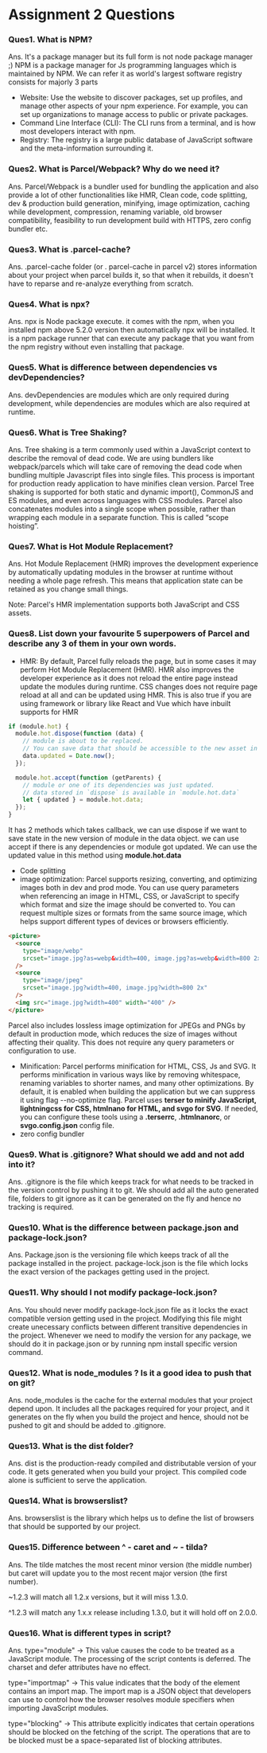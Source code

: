 # Assignment 2 Questions

### Ques1. What is NPM?

Ans. It's a package manager but its full form is not node package manager ;) NPM is a package manager for Js programming languages which is maintained by NPM.
We can refer it as world's largest software registry consists for majorly 3 parts

- Website: Use the website to discover packages, set up profiles, and manage other aspects of your npm experience. For example, you can set up organizations to manage access to public or private packages.
- Command Line Interface (CLI): The CLI runs from a terminal, and is how most developers interact with npm.
- Registry: The registry is a large public database of JavaScript software and the meta-information surrounding it.

### Ques2. What is Parcel/Webpack? Why do we need it?

Ans. Parcel/Webpack is a bundler used for bundling the application and also provide a lot of
other functionalities like HMR, Clean code, code splitting, dev & production build generation, minifying, image optimization,
caching while development, compression, renaming variable, old browser compatibility, feasibility to run development build with HTTPS,
zero config bundler etc.

### Ques3. What is .parcel-cache?

Ans. .parcel-cache folder (or . parcel-cache in parcel v2) stores information about your project when parcel builds it, so that when it rebuilds,
it doesn't have to reparse and re-analyze everything from scratch.

### Ques4. What is npx?

Ans. npx is Node package execute. it comes with the npm, when you installed npm above 5.2.0 version then automatically npx will be installed.
It is a npm package runner that can execute any package that you want from the npm registry without even installing that package.

### Ques5. What is difference between dependencies vs devDependencies?

Ans. devDependencies are modules which are only required during development, while dependencies are modules which are also required at runtime.

### Ques6. What is Tree Shaking?

Ans. Tree shaking is a term commonly used within a JavaScript context to describe the removal of dead code.
We are using bundlers like webpack/parcels which will take care of removing the dead code when bundling multiple Javascript files into single files.
This process is important for production ready application to have minifies clean version.
Parcel Tree shaking is supported for both static and dynamic import(), CommonJS and ES modules, and even across languages with CSS modules.
Parcel also concatenates modules into a single scope when possible, rather than wrapping each module in a separate function. This is called “scope hoisting”.

### Ques7. What is Hot Module Replacement?

Ans. Hot Module Replacement (HMR) improves the development experience by automatically updating modules in the browser at runtime without needing a whole page refresh.
This means that application state can be retained as you change small things.

Note: Parcel's HMR implementation supports both JavaScript and CSS assets.

### Ques8. List down your favourite 5 superpowers of Parcel and describe any 3 of them in your own words.

- HMR: By default, Parcel fully reloads the page, but in some cases it may perform Hot Module Replacement (HMR).
  HMR also improves the developer experience as it does not reload the entire page instead update the modules during runtime.
  CSS changes does not require page reload at all and can be updated using HMR. This is also true if you are using framework or library like React and Vue which have inbuilt supports for HMR

```js
if (module.hot) {
  module.hot.dispose(function (data) {
    // module is about to be replaced.
    // You can save data that should be accessible to the new asset in `data`
    data.updated = Date.now();
  });

  module.hot.accept(function (getParents) {
    // module or one of its dependencies was just updated.
    // data stored in `dispose` is available in `module.hot.data`
    let { updated } = module.hot.data;
  });
}
```

It has 2 methods which takes callback, we can use dispose if we want to save state in the new version of module in the data object.
we can use accept if there is any dependencies or module got updated. We can use the updated value in this method using **module.hot.data**

- Code splitting
- image optimization: Parcel supports resizing, converting, and optimizing images both in dev and prod mode. You can use query parameters when referencing an image in HTML, CSS, or JavaScript to specify which format and size the image should be converted to. You can request multiple sizes or formats from the same source image, which helps support different types of devices or browsers efficiently.

```html
<picture>
  <source
    type="image/webp"
    srcset="image.jpg?as=webp&width=400, image.jpg?as=webp&width=800 2x"
  />
  <source
    type="image/jpeg"
    srcset="image.jpg?width=400, image.jpg?width=800 2x"
  />
  <img src="image.jpg?width=400" width="400" />
</picture>
```

Parcel also includes lossless image optimization for JPEGs and PNGs by default in production mode, which reduces the size of images without affecting their quality. This does not require any query parameters or configuration to use.

- Minification: Parcel performs minification for HTML, CSS, Js and SVG. It performs minification in various ways like by removing whitespace,
  renaming variables to shorter names, and many other optimizations. By default, it is enabled when building the application but we can suppress it using flag --no-optimize flag.
  Parcel uses **terser to minify JavaScript, lightningcss for CSS, htmlnano for HTML, and svgo for SVG**.
  If needed, you can configure these tools using a **.terserrc**, **.htmlnanorc**, or **svgo.config.json** config file.
- zero config bundler

### Ques9. What is .gitignore? What should we add and not add into it?

Ans. .gitignore is the file which keeps track for what needs to be tracked in the version control by pushing it to git.
We should add all the auto generated file, folders to git ignore as it can be generated on the fly and hence no tracking is required.

### Ques10. What is the difference between package.json and package-lock.json?

Ans. Package.json is the versioning file which keeps track of all the package installed in the project.
package-lock.json is the file which locks the exact version of the packages getting used in the project.

### Ques11. Why should I not modify package-lock.json?

Ans. You should never modify package-lock.json file as it locks the exact compatible version getting used in the project.
Modifying this file might create unecessary conflicts between different transitive dependencies in the project. Whenever we need to modify the version for any package, we should do it in package.json or by running npm install specific version command.

### Ques12. What is node_modules ? Is it a good idea to push that on git?

Ans. node_modules is the cache for the external modules that your project depend upon. It includes all the packages required for your project,
and it generates on the fly when you build the project and hence, should not be pushed to git and should be added to .gitignore.

### Ques13. What is the dist folder?

Ans. dist is the production-ready compiled and distributable version of your code. It gets generated when you build your project.
This compiled code alone is sufficient to serve the application.

### Ques14. What is browserslist?

Ans. browserslist is the library which helps us to define the list of browsers that should be supported by our project.

### Ques15. Difference between ^ - caret and ~ - tilda?

Ans. The tilde matches the most recent minor version (the middle number) but caret will update you to the most recent major version (the first number).

~1.2.3 will match all 1.2.x versions, but it will miss 1.3.0.

^1.2.3 will match any 1.x.x release including 1.3.0, but it will hold off on 2.0.0.

### Ques16. What is different types in script?

Ans. type="module" -> This value causes the code to be treated as a JavaScript module. The processing of the script contents is deferred. The charset and defer attributes have no effect.

type="importmap" -> This value indicates that the body of the element contains an import map. The import map is a JSON object that developers can use to control how the browser resolves module specifiers when importing JavaScript modules.

type="blocking" -> This attribute explicitly indicates that certain operations should be blocked on the fetching of the script. The operations that are to be blocked must be a space-separated list of blocking attributes.
